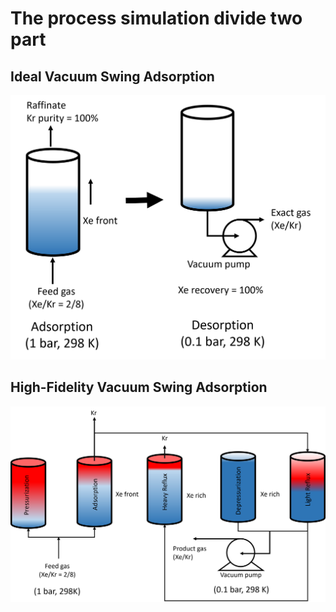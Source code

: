 # The process simulation divide two part

## Ideal Vacuum Swing Adsorption

![Workflow of this work](/Figures/IVSA.png)



## High-Fidelity Vacuum Swing Adsorption

![Workflow of this work](/Figures/HFVSA.png)
